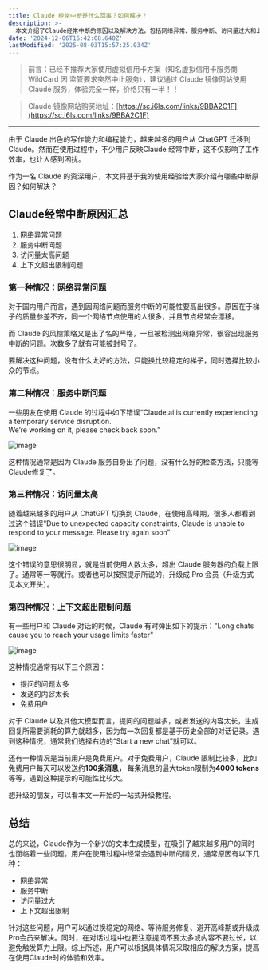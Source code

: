 ```yaml
---
title: Claude 经常中断是什么回事？如何解决？
description: >-
  本文介绍了Claude经常中断的原因以及解决方法，包括网络异常、服务中断、访问量过大和上下文限制。建议用户换稳定网络、等待服务修复、避开高峰期或升级成Pro会员来解决问题，同时注意控制提问数量和内容长度。
date: '2024-12-06T16:42:08.640Z'
lastModified: '2025-08-03T15:57:25.034Z'
---
```

> 前言：已经不推荐大家使用虚拟信用卡方案（知名虚拟信用卡服务商 WildCard 因 监管要求突然中止服务），建议通过 Claude 镜像网站使用 Claude 服务，体验完全一样，价格只有一半！！

> Claude 镜像网站购买地址：[https://sc.i6ls.com/links/9BBA2C1F](https://sc.i6ls.com/links/9BBA2C1F)

----------------------

由于 Claude 出色的写作能力和编程能力，越来越多的用户从 ChatGPT 迁移到 Claude。然而在使用过程中，不少用户反映Claude 经常中断，这不仅影响了工作效率，也让人感到困扰。

作为一名 Claude 的资深用户，本文将基于我的使用经验给大家介绍有哪些中断原因？如何解决？

## Claude经常中断原因汇总

1. 网络异常问题
2. 服务中断问题
3. 访问量太高问题
4. 上下文超出限制问题

### 第一种情况：网络异常问题

对于国内用户而言，遇到因网络问题而服务中断的可能性要高出很多。原因在于梯子的质量参差不齐，同一个网络节点使用的人很多，并且节点经常会漂移。

而 Claude 的风控策略又是出了名的严格，一旦被检测出网络异常，很容出现服务中断的问题。次数多了就有可能被封号了。

要解决这种问题，没有什么太好的方法，只能换比较稳定的梯子，同时选择比较小众的节点。

### 第二种情况：服务中断问题

一些朋友在使用 Claude 的过程中如下错误“Claude.ai is currently experiencing a temporary service disruption.  
We’re working on it, please check back soon.”

​![image](https://tjjsjwhj-blog.oss-cn-beijing.aliyuncs.com/hexo/202412070039970.png)​

这种情况通常是因为 Claude 服务自身出了问题，没有什么好的检查方法，只能等 Claude修复了。

### 第三种情况：访问量太高

随着越来越多的用户从 ChatGPT 切换到 Claude，在使用高峰期，很多人都看到过这个错误“Due to unexpected capacity constraints, Claude is unable to respond to your message. Please try again soon”

​![image](https://tjjsjwhj-blog.oss-cn-beijing.aliyuncs.com/hexo/202412070039110.png)​

这个错误的意思很明显，就是当前使用人数太多，超出 Claude 服务器的负载上限了。通常等一等就行。或者也可以按照提示所说的，升级成 Pro 会员（升级方式见本文开头）。

### 第四种情况：上下文超出限制问题

有一些用户和 Claude 对话的时候，Claude 有时弹出如下的提示："Long chats cause you to reach your usage limits faster"

​![image](https://tjjsjwhj-blog.oss-cn-beijing.aliyuncs.com/hexo/202412070039694.png)​

这种情况通常有以下三个原因：

* 提问的问题太多
* 发送的内容太长
* 免费用户

对于 Claude 以及其他大模型而言，提问的问题越多，或者发送的内容太长，生成回复所需要消耗的算力就越多，因为每一次回复都是基于历史全部的对话记录。遇到这种情况，通常我们选择右边的“Start a new chat”就可以。

还有一种情况是当前用户是免费用户。对于免费用户，Claude 限制比较多，比如免费用户每天可以发送约**100条消息，** 每条消息的最大token限制为**4000 tokens**等等，遇到这种提示的可能性比较大。

想升级的朋友，可以看本文一开始的一站式升级教程。

## 总结

总的来说，Claude作为一个新兴的文本生成模型，在吸引了越来越多用户的同时也面临着一些问题。用户在使用过程中经常会遇到中断的情况，通常原因有以下几种：

* 网络异常
* 服务中断
* 访问量过大
* 上下文超出限制

针对这些问题，用户可以通过换稳定的网络、等待服务修复、避开高峰期或升级成Pro会员来解决。同时，在对话过程中也要注意提问不要太多或内容不要过长，以避免触发算力上限。综上所述，用户可以根据具体情况采取相应的解决方案，提高在使用Claude时的体验和效率。
